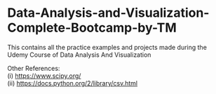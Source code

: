 # Data-Analysis-and-Visualization-Complete-Bootcamp-by-TM
This contains all the practice examples and projects made during the Udemy Course of Data Analysis And Visualization

Other References:<br>
   (i) https://www.scipy.org/<br>
   (ii) https://docs.python.org/2/library/csv.html </br>
  
